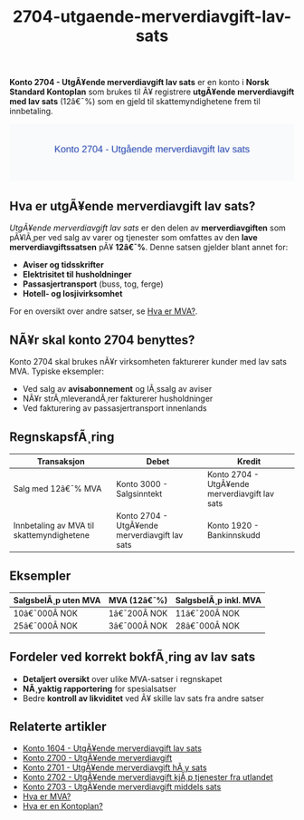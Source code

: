 ﻿---
title: "2704-utgaende-merverdiavgift-lav-sats"
meta_title: "2704-utgaende-merverdiavgift-lav-sats"
meta_description: '**Konto 2704 - UtgÃ¥ende merverdiavgift lav sats** er en konto i **Norsk Standard Kontoplan** som brukes til Ã¥ registrere **utgÃ¥ende merverdiavgift med lav sa...'
slug: 2704-utgaende-merverdiavgift-lav-sats
type: blog
layout: pages/single
---

**Konto 2704 - UtgÃ¥ende merverdiavgift lav sats** er en konto i **Norsk Standard Kontoplan** som brukes til Ã¥ registrere **utgÃ¥ende merverdiavgift med lav sats** (12â€¯%) som en gjeld til skattemyndighetene frem til innbetaling.

![Illustrasjon av konto 2704 UtgÃ¥ende merverdiavgift lav sats](2704-utgaende-merverdiavgift-lav-sats-image.svg)

## Hva er utgÃ¥ende merverdiavgift lav sats?

*UtgÃ¥ende merverdiavgift lav sats* er den delen av **merverdiavgiften** som pÃ¥lÃ¸per ved salg av varer og tjenester som omfattes av den **lave merverdiavgiftssatsen** pÃ¥ **12â€¯%**. Denne satsen gjelder blant annet for:

* **Aviser og tidsskrifter**
* **Elektrisitet til husholdninger**
* **Passasjertransport** (buss, tog, ferge)
* **Hotell- og losjivirksomhet**

For en oversikt over andre satser, se [Hva er MVA?](/blogs/regnskap/hva-er-moms-mva "Hva er MVA? MVA-regnskapsfÃ¸ring og merverdiavgift").

## NÃ¥r skal konto 2704 benyttes?

Konto 2704 skal brukes nÃ¥r virksomheten fakturerer kunder med lav sats MVA. Typiske eksempler:

* Ved salg av **avisabonnement** og lÃ¸ssalg av aviser
* NÃ¥r strÃ¸mleverandÃ¸rer fakturerer husholdninger
* Ved fakturering av passasjertransport innenlands

## RegnskapsfÃ¸ring

| Transaksjon                                    | Debet                                   | Kredit                                           |
|------------------------------------------------|-----------------------------------------|--------------------------------------------------|
| Salg med 12â€¯% MVA                              | Konto 3000 - Salgsinntekt               | Konto 2704 - UtgÃ¥ende merverdiavgift lav sats     |
| Innbetaling av MVA til skattemyndighetene      | Konto 2704 - UtgÃ¥ende merverdiavgift lav sats | Konto 1920 - Bankinnskudd                        |

## Eksempler

| SalgsbelÃ¸p uten MVA | MVA (12â€¯%)  | SalgsbelÃ¸p inkl. MVA |
|---------------------|-------------|----------------------|
| 10â€¯000Â NOK          | 1â€¯200Â NOK   | 11â€¯200Â NOK           |
| 25â€¯000Â NOK          | 3â€¯000Â NOK   | 28â€¯000Â NOK           |

## Fordeler ved korrekt bokfÃ¸ring av lav sats

* **Detaljert oversikt** over ulike MVA-satser i regnskapet
* **NÃ¸yaktig rapportering** for spesialsatser
* Bedre **kontroll av likviditet** ved Ã¥ skille lav sats fra andre satser

## Relaterte artikler

* [Konto 1604 - UtgÃ¥ende merverdiavgift lav sats](/blogs/kontoplan/1604-utgaende-merverdiavgift-lav-sats "Konto 1604 - UtgÃ¥ende merverdiavgift lav sats")
* [Konto 2700 - UtgÃ¥ende merverdiavgift](/blogs/kontoplan/2700-utgaende-merverdiavgift "Konto 2700 - UtgÃ¥ende merverdiavgift")
* [Konto 2701 - UtgÃ¥ende merverdiavgift hÃ¸y sats](/blogs/kontoplan/2701-utgaende-merverdiavgift-hoy-sats "Konto 2701 - UtgÃ¥ende merverdiavgift hÃ¸y sats")
* [Konto 2702 - UtgÃ¥ende merverdiavgift kjÃ¸p tjenester fra utlandet](/blogs/kontoplan/2702-utgaende-merverdiavgift-kjop-tjen-fra-utlandet "Konto 2702 - UtgÃ¥ende merverdiavgift kjÃ¸p tjenester fra utlandet")
* [Konto 2703 - UtgÃ¥ende merverdiavgift middels sats](/blogs/kontoplan/2703-utgaende-merverdiavgift-middels-sats "Konto 2703 - UtgÃ¥ende merverdiavgift middels sats")
* [Hva er MVA?](/blogs/regnskap/hva-er-moms-mva "Hva er MVA? MVA-regnskapsfÃ¸ring og merverdiavgift")
* [Hva er en Kontoplan?](/blogs/regnskap/hva-er-kontoplan "Hva er en Kontoplan? Komplett Guide til Kontoplaner i Norsk Regnskap")
